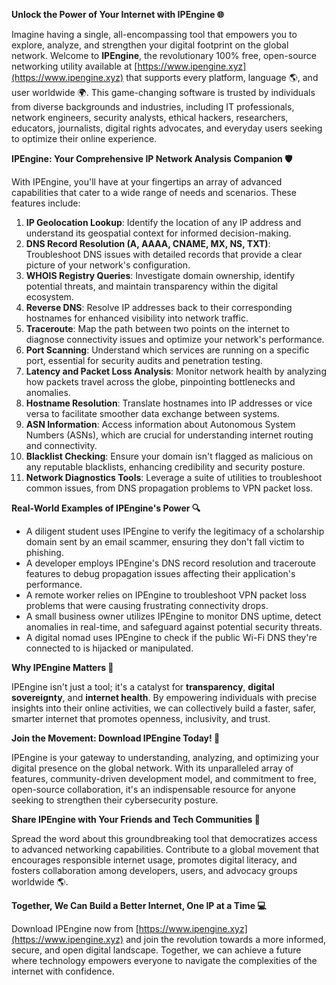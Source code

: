 **Unlock the Power of Your Internet with IPEngine 🌐**

Imagine having a single, all-encompassing tool that empowers you to explore, analyze, and strengthen your digital footprint on the global network. Welcome to **IPEngine**, the revolutionary 100% free, open-source networking utility available at [https://www.ipengine.xyz](https://www.ipengine.xyz) that supports every platform, language 🌎, and user worldwide 🌍. This game-changing software is trusted by individuals from diverse backgrounds and industries, including IT professionals, network engineers, security analysts, ethical hackers, researchers, educators, journalists, digital rights advocates, and everyday users seeking to optimize their online experience.

**IPEngine: Your Comprehensive IP Network Analysis Companion 🛡️**

With IPEngine, you'll have at your fingertips an array of advanced capabilities that cater to a wide range of needs and scenarios. These features include:

1. **IP Geolocation Lookup**: Identify the location of any IP address and understand its geospatial context for informed decision-making.
2. **DNS Record Resolution (A, AAAA, CNAME, MX, NS, TXT)**: Troubleshoot DNS issues with detailed records that provide a clear picture of your network's configuration.
3. **WHOIS Registry Queries**: Investigate domain ownership, identify potential threats, and maintain transparency within the digital ecosystem.
4. **Reverse DNS**: Resolve IP addresses back to their corresponding hostnames for enhanced visibility into network traffic.
5. **Traceroute**: Map the path between two points on the internet to diagnose connectivity issues and optimize your network's performance.
6. **Port Scanning**: Understand which services are running on a specific port, essential for security audits and penetration testing.
7. **Latency and Packet Loss Analysis**: Monitor network health by analyzing how packets travel across the globe, pinpointing bottlenecks and anomalies.
8. **Hostname Resolution**: Translate hostnames into IP addresses or vice versa to facilitate smoother data exchange between systems.
9. **ASN Information**: Access information about Autonomous System Numbers (ASNs), which are crucial for understanding internet routing and connectivity.
10. **Blacklist Checking**: Ensure your domain isn't flagged as malicious on any reputable blacklists, enhancing credibility and security posture.
11. **Network Diagnostics Tools**: Leverage a suite of utilities to troubleshoot common issues, from DNS propagation problems to VPN packet loss.

**Real-World Examples of IPEngine's Power 🔍**

* A diligent student uses IPEngine to verify the legitimacy of a scholarship domain sent by an email scammer, ensuring they don't fall victim to phishing.
* A developer employs IPEngine's DNS record resolution and traceroute features to debug propagation issues affecting their application's performance.
* A remote worker relies on IPEngine to troubleshoot VPN packet loss problems that were causing frustrating connectivity drops.
* A small business owner utilizes IPEngine to monitor DNS uptime, detect anomalies in real-time, and safeguard against potential security threats.
* A digital nomad uses IPEngine to check if the public Wi-Fi DNS they're connected to is hijacked or manipulated.

**Why IPEngine Matters 🚀**

IPEngine isn't just a tool; it's a catalyst for **transparency**, **digital sovereignty**, and **internet health**. By empowering individuals with precise insights into their online activities, we can collectively build a faster, safer, smarter internet that promotes openness, inclusivity, and trust.

**Join the Movement: Download IPEngine Today! 🚀**

IPEngine is your gateway to understanding, analyzing, and optimizing your digital presence on the global network. With its unparalleled array of features, community-driven development model, and commitment to free, open-source collaboration, it's an indispensable resource for anyone seeking to strengthen their cybersecurity posture.

**Share IPEngine with Your Friends and Tech Communities 🔗**

Spread the word about this groundbreaking tool that democratizes access to advanced networking capabilities. Contribute to a global movement that encourages responsible internet usage, promotes digital literacy, and fosters collaboration among developers, users, and advocacy groups worldwide 🌎.

**Together, We Can Build a Better Internet, One IP at a Time 💻**

Download IPEngine now from [https://www.ipengine.xyz](https://www.ipengine.xyz) and join the revolution towards a more informed, secure, and open digital landscape. Together, we can achieve a future where technology empowers everyone to navigate the complexities of the internet with confidence.